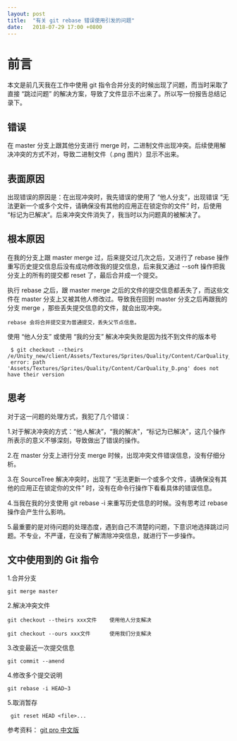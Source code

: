 ```yaml
---
layout: post
title:  "有关 git rebase 错误使用引发的问题"
date:   2018-07-29 17:00 +0800
---
```

# 前言

本文是前几天我在工作中使用 git 指令合并分支的时候出现了问题，而当时采取了直接 “跳过问题” 的解决方案，导致了文件显示不出来了。所以写一份报告总结记录下。

## 错误

在 master 分支上跟其他分支进行 merge 时，二进制文件出现冲突。后续使用解决冲突的方式不对，导致二进制文件（.png 图片）显示不出来。

## 表面原因

出现错误的原因是：在出现冲突时，我先错误的使用了 “他人分支”，出现错误 “无法更新一个或多个文件，请确保没有其他的应用正在锁定你的文件” 时，后使用 “标记为已解决”。后来冲突文件消失了，我当时以为问题真的被解决了。

## 根本原因

在我的分支上跟 master merge 过，后来提交过几次之后，又进行了 rebase 操作重写历史提交信息后没有成功修改我的提交信息，后来我又通过 --soft 操作把我分支上的所有的提交都 reset 了，最后合并成一个提交。

执行 rebase 之后，跟 master merge 之后的文件的提交信息都丢失了，而这些文件在 master 分支上又被其他人修改过。导致我在回到 master 分支之后再跟我的分支 merge ，那些丢失提交信息的文件，就会出现冲突。

    rebase 会将合并提交变为普通提交，丢失父节点信息。

使用 “他人分支” 或使用 “我的分支” 解决冲突失败是因为找不到文件的版本号

     $ git checkout --theirs /e/Unity_new/client/Assets/Textures/Sprites/Quality/Content/CarQuality_D.png
     error: path 'Assets/Textures/Sprites/Quality/Content/CarQuality_D.png' does not have their version

## 思考

对于这一问题的处理方式，我犯了几个错误：

1.对于解决冲突的方式：“他人解决”，“我的解决”，“标记为已解决”，这几个操作所表示的意义不够深刻，导致做出了错误的操作。

2.在 master 分支上进行分支 merge 时候，出现冲突文件错误信息，没有仔细分析。

3.在 SourceTree 解决冲突时，出现了 “无法更新一个或多个文件，请确保没有其他的应用正在锁定你的文件” 时，没有在命令行操作下看看具体的错误信息。

4.当我在我的分支使用 git rebase -i 来重写历史信息的时候。没有思考过 rebase 操作会产生什么影响。

5.最重要的是对待问题的处理态度，遇到自己不清楚的问题，下意识地选择跳过问题。不专业，不严谨，在没有了解清除冲突信息，就进行下一步操作。

## 文中使用到的 Git 指令

1.合并分支

    git merge master

2.解决冲突文件

    git checkout --theirs xxx文件    使用他人分支解决

    git checkout --ours xxx文件      使用我们分支解决

3.改变最近一次提交信息

    git commit --amend

4.修改多个提交说明

    git rebase -i HEAD~3

5.取消暂存

     git reset HEAD <file>...

参考资料：
[git pro 中文版](https://git-scm.com/book/zh/v2)